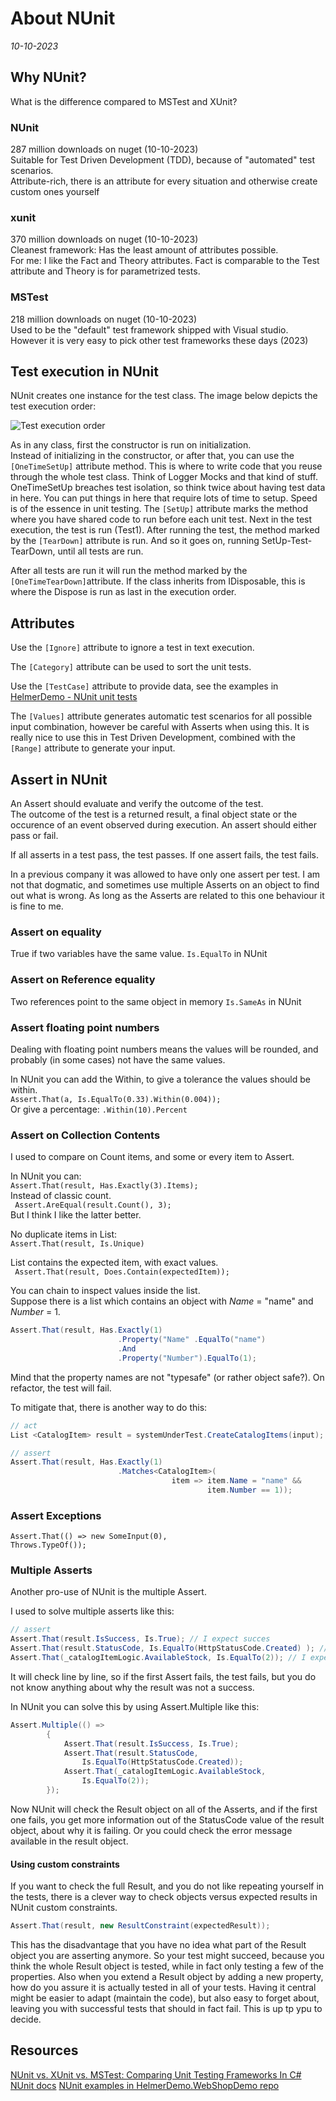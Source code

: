 # About NUnit
*10-10-2023*

## Why NUnit?

What is the difference compared to MSTest and XUnit?

### NUnit  
287 million downloads on nuget (10-10-2023)  
Suitable for Test Driven Development (TDD), because of "automated"  test scenarios.  
Attribute-rich, there is an attribute for every situation and otherwise create custom ones yourself  

### xunit
370 million downloads on nuget (10-10-2023)  
Cleanest framework: Has the least amount of attributes possible.  
For me: I like the Fact and Theory attributes. Fact is comparable to the Test attribute and Theory is for parametrized tests.  

### MSTest
218 million downloads on nuget (10-10-2023)  
Used to be the "default" test framework shipped with Visual studio. However it is very easy to pick other test frameworks these days (2023)  


## Test execution in NUnit

NUnit creates one instance for the test class.
The image below depicts the test execution order:

![Test execution order](/assets/images/nunit/testexecnunit.svg "Test execution order for Nunit")

As in any class, first the constructor is run on initialization.  
Instead of initializing in the constructor, or after that, you can use the <code>[OneTimeSetUp]</code> attribute method. This is where to write code that you reuse through the whole test class. Think of Logger Mocks and that kind of stuff. OneTimeSetUp breaches test isolation, so think twice about having test data in here. You can put things in here that require lots of time to setup. Speed is of the essence in unit testing.
The <code>[SetUp]</code> attribute marks the method where you have shared code to run before each unit test.
Next in the test execution, the test is run (Test1).
After running the test, the method marked by the <code>[TearDown]</code> attribute is run.
And so it goes on, running SetUp-Test-TearDown, until all tests are run.   

After all tests are run it will run the method marked by the <code>[OneTimeTearDown]</code >attribute. If the class inherits from IDisposable, this is where the Dispose is run as last in the execution order. 

## Attributes

Use the <code>[Ignore]</code> attribute to ignore a test in text execution.

The <code>[Category]</code> attribute can be used to sort the unit tests.

Use the <code>[TestCase]</code> attribute to provide data, see the examples in [HelmerDemo - NUnit unit tests](https://github.com/HelmerDenDekker/HelmerDemo.WebShopDemo/blob/rd-unittests/src/Services/Tests/WSD.Catalog.Domain.UnitTests.nUnit/CatalogItemLogicTests.cs)

The <code>[Values]</code> attribute generates automatic test scenarios for all possible input combination, however be careful with Asserts when using this. It is really nice to use this in Test Driven Development, combined with the <code>[Range]</code> attribute to generate your input.

## Assert in NUnit

An Assert should evaluate and verify the outcome of the test.  
The outcome of the test is a returned result, a final object state or the occurence of an event observed during execution.
An assert should either pass or fail.

If all asserts in a test pass, the test passes.
If one assert fails, the test fails.

In a previous company it was allowed to have only one assert per test. I am not that dogmatic, and sometimes use multiple Asserts on an object to find out what is wrong. As long as the Asserts are related to this one behaviour it is fine to me.

### Assert on equality

True if two variables have the same value.
<code>Is.EqualTo</code> in NUnit

### Assert on Reference equality
Two references point to the same object in memory
<code>Is.SameAs</code> in NUnit

### Assert floating point numbers

Dealing with floating point numbers means the values will be rounded, and probably (in some cases) not have the same values.


In NUnit you can add the Within, to give a tolerance the values should be within.  
<code>Assert.That(a, Is.EqualTo(0.33).Within(0.004));</code>  
Or give a percentage:
<code>.Within(10).Percent</code>

### Assert on Collection Contents

I used to compare on Count items, and some or every item to Assert.

In NUnit you can:  
<code>Assert.That(result, Has.Exactly(3).Items);</code>  
Instead of classic count.  
<code> Assert.AreEqual(result.Count(), 3); </code>  
But I think I like the latter better.

No duplicate items in List:  
<code>Assert.That(result, Is.Unique)</code>

List contains the expected item, with exact values.  
<code> Assert.That(result, Does.Contain(expectedItem)); </code>

You can chain to inspect values inside the list.  
Suppose there is a list which contains an object with <var>Name</var> = "name" and <var>Number</var> = 1.
```cs
Assert.That(result, Has.Exactly(1)
                        .Property("Name" .EqualTo("name")
                        .And
                        .Property("Number").EqualTo(1);
```

Mind that the property names are not "typesafe" (or rather object safe?). On refactor, the test will fail.

To mitigate that, there is another way to do this:

```cs
// act
List <CatalogItem> result = systemUnderTest.CreateCatalogItems(input);

// assert
Assert.That(result, Has.Exactly(1)
                        .Matches<CatalogItem>(
                                    item => item.Name = "name" &&
                                            item.Number == 1));
```

### Assert Exceptions

<code>Assert.That(() => new SomeInput(0), Throws.TypeOf<ArgumentOutOfRangeException>());</code>

### Multiple Asserts

Another pro-use of NUnit is the multiple Assert.

I used to solve multiple asserts like this:
```cs
// assert
Assert.That(result.IsSuccess, Is.True); // I expect succes
Assert.That(result.StatusCode, Is.EqualTo(HttpStatusCode.Created) ); // I expect the statuscode to be Created type
Assert.That(_catalogItemLogic.AvailableStock, Is.EqualTo(2)); // I expect the available stock to decrease
```
It will check line by line, so if the first Assert fails, the test fails, but you do not know anything about why the result was not a success.

In NUnit you can solve this by using Assert.Multiple like this:
```cs
Assert.Multiple(() =>
        {
            Assert.That(result.IsSuccess, Is.True);
            Assert.That(result.StatusCode,
                Is.EqualTo(HttpStatusCode.Created));
            Assert.That(_catalogItemLogic.AvailableStock,
                Is.EqualTo(2));
        });
```
Now NUnit will check the Result object on all of the Asserts, and if the first one fails, you get more information out of the StatusCode value of the result object, about why it is failing. Or you could check the error message available in the result object.

#### Using custom constraints
If you want to check the full Result, and you do not like repeating yourself in the tests, there is a clever way to check objects versus expected results in NUnit custom constraints.
```cs
Assert.That(result, new ResultConstraint(expectedResult));
```

This has the disadvantage that you have no idea what part of the Result object you are asserting anymore. So your test might succeed, because you think the whole Result object is tested, while in fact only testing a few of the properties. Also when you extend a Result object by adding a new property, how do you assure it is actually tested in all of your tests. Having it central might be easier to adapt (maintain the code), but also easy to forget about, leaving you with successful tests that should in fact fail. This is up tp ypu to decide. 



## Resources

[NUnit vs. XUnit vs. MSTest: Comparing Unit Testing Frameworks In C#](https://www.lambdatest.com/blog/nunit-vs-xunit-vs-mstest/)
[NUnit docs](https://docs.nunit.org/index.html)
[NUnit examples in HelmerDemo.WebShopDemo repo](https://github.com/HelmerDenDekker/HelmerDemo.WebShopDemo)